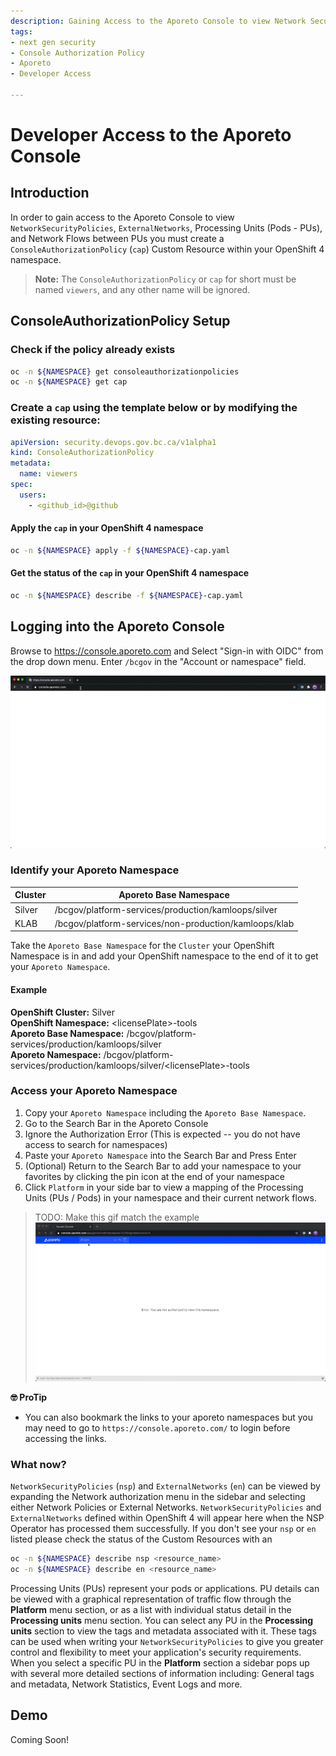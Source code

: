 ```yaml
---
description: Gaining Access to the Aporeto Console to view Network Security Policies, External Networks, Processing Units (PUs), and Network Flows
tags:
- next gen security
- Console Authorization Policy
- Aporeto
- Developer Access

---
```

# Developer Access to the Aporeto Console

## Introduction 
In order to gain access to the Aporeto Console to view `NetworkSecurityPolicies`, `ExternalNetworks`, Processing Units (Pods - PUs), and Network Flows between PUs you must create a `ConsoleAuthorizationPolicy` (`cap`) Custom Resource within your OpenShift 4 namespace. 

>**Note:** The `ConsoleAuthorizationPolicy` or `cap` for short must be named `viewers`, and any other name will be ignored. 

## ConsoleAuthorizationPolicy Setup  

### Check if the policy already exists

```sh
oc -n ${NAMESPACE} get consoleauthorizationpolicies
oc -n ${NAMESPACE} get cap
```

### Create a `cap` using the template below or by modifying the existing resource:  

```yaml
apiVersion: security.devops.gov.bc.ca/v1alpha1
kind: ConsoleAuthorizationPolicy
metadata:
  name: viewers
spec:
  users:  
    - <github_id>@github
```

#### Apply the `cap` in your OpenShift 4 namespace

```sh
oc -n ${NAMESPACE} apply -f ${NAMESPACE}-cap.yaml
```

#### Get the status of the `cap` in your OpenShift 4 namespace

```sh
oc -n ${NAMESPACE} describe -f ${NAMESPACE}-cap.yaml
```

## Logging into the Aporeto Console

Browse to https://console.aporeto.com and Select "Sign-in with OIDC" from the drop down menu. Enter `/bcgov` in the "Account or namespace" field.

![Aporeto Console Login](assets/aporeto-login.gif)

### Identify your Aporeto Namespace

| Cluster | Aporeto Base Namespace |
|---------|----------------|
| Silver | /bcgov/platform-services/production/kamloops/silver |
| KLAB | /bcgov/platform-services/non-production/kamloops/klab |

Take the `Aporeto Base Namespace` for the `Cluster` your OpenShift Namespace is in and add your OpenShift namespace to the end of it to get your `Aporeto Namespace`. 

#### Example

**OpenShift Cluster:** Silver  
**OpenShift Namespace:** \<licensePlate\>-tools  
**Aporeto Base Namespace:** /bcgov/platform-services/production/kamloops/silver  
**Aporeto Namespace:** /bcgov/platform-services/production/kamloops/silver/\<licensePlate\>-tools

### Access your Aporeto Namespace

1. Copy your `Aporeto Namespace` including the `Aporeto Base Namespace`. 
2. Go to the Search Bar in the Aporeto Console
3. Ignore the Authorization Error (This is expected -- you do not have access to search for namespaces)
4. Paste your `Aporeto Namespace` into the Search Bar and Press Enter
5. (Optional) Return to the Search Bar to add your namespace to your favorites by clicking the pin icon at the end of your namespace
6. Click `Platform` in your side bar to view a mapping of the Processing Units (PUs / Pods) in your namespace and their current network flows.

> TODO: Make this gif match the example
![Aporeto Console Namespace Access & Favorite](assets/aporeto-access-favorite.gif)

**🤓 ProTip**

* You can also bookmark the links to your aporeto namespaces but you may need to go to `https://console.aporeto.com/` to login before accessing the links.

### What now?

`NetworkSecurityPolicies` (`nsp`) and `ExternalNetworks` (`en`) can be viewed by expanding the Network authorization menu in the sidebar and selecting either Network Policies or External Networks. `NetworkSecurityPolicies` and `ExternalNetworks` defined within OpenShift 4 will appear here when the NSP Operator has processed them successfully. If you don't see your `nsp` or `en` listed please check the status of the Custom Resources with an

```sh
oc -n ${NAMESPACE} describe nsp <resource_name>
oc -n ${NAMESPACE} describe en <resource_name>
```

Processing Units (PUs) represent your pods or applications.  PU details can be viewed with a graphical representation of traffic flow through the **Platform** menu section, or as a list with individual status detail in the **Processing units** menu section. You can select any PU  in the **Processing units** section to view the tags and metadata associated with it. These tags can be used when writing your `NetworkSecurityPolicies` to give you greater control and flexibility to meet your application's security requirements.  When you select a specific PU in the **Platform** section a sidebar pops up with several more detailed sections of information including: General tags and metadata, Network Statistics, Event Logs and more.

## Demo

Coming Soon!
